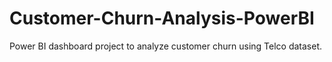 # Customer-Churn-Analysis-PowerBI
Power BI dashboard project to analyze customer churn using Telco dataset.
